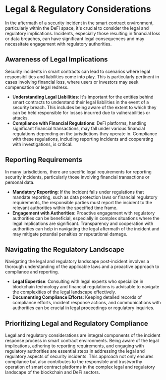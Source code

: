 # Legal & Regulatory Considerations

In the aftermath of a security incident in the smart contract environment, particularly within the DeFi space, it's crucial to consider the legal and regulatory implications. Incidents, especially those resulting in financial loss or data breaches, can have significant legal consequences and may necessitate engagement with regulatory authorities.

## Awareness of Legal Implications

Security incidents in smart contracts can lead to scenarios where legal responsibilities and liabilities come into play. This is particularly pertinent in cases involving financial loss, where users or investors may seek compensation or legal redress.

* **Understanding Legal Liabilities**: It's important for the entities behind smart contracts to understand their legal liabilities in the event of a security breach. This includes being aware of the extent to which they can be held responsible for losses incurred due to vulnerabilities or attacks.
* **Compliance with Financial Regulations**: DeFi platforms, handling significant financial transactions, may fall under various financial regulations depending on the jurisdictions they operate in. Compliance with these regulations, including reporting incidents and cooperating with investigations, is critical.

## Reporting Requirements

In many jurisdictions, there are specific legal requirements for reporting security incidents, particularly those involving financial transactions or personal data.

* **Mandatory Reporting**: If the incident falls under regulations that mandate reporting, such as data protection laws or financial regulatory requirements, the responsible parties must report the incident to the relevant authorities within the specified time frame.
* **Engagement with Authorities**: Proactive engagement with regulatory authorities can be beneficial, especially in complex situations where the legal implications are significant. Transparency and cooperation with authorities can help in navigating the legal aftermath of the incident and may mitigate potential penalties or reputational damage.

## Navigating the Regulatory Landscape

Navigating the legal and regulatory landscape post-incident involves a thorough understanding of the applicable laws and a proactive approach to compliance and reporting.

* **Legal Expertise**: Consulting with legal experts who specialize in blockchain technology and financial regulations is advisable to navigate the complexities of the legal landscape effectively.
* **Documenting Compliance Efforts**: Keeping detailed records of compliance efforts, incident response actions, and communications with authorities can be crucial in legal proceedings or regulatory inquiries.

## Prioritizing Legal and Regulatory Compliance

Legal and regulatory considerations are integral components of the incident response process in smart contract environments. Being aware of the legal implications, adhering to reporting requirements, and engaging with regulatory authorities are essential steps in addressing the legal and regulatory aspects of security incidents. This approach not only ensures compliance but also contributes to the responsible and trustworthy operation of smart contract platforms in the complex legal and regulatory landscape of the blockchain and DeFi sectors.
